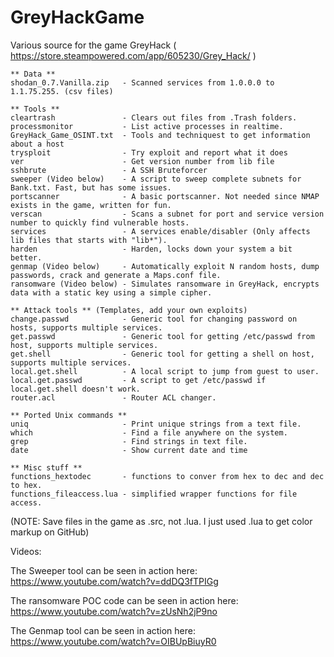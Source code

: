 # GreyHackGame
Various source for the game GreyHack ( https://store.steampowered.com/app/605230/Grey_Hack/ )

```
** Data **
shodan_0.7.Vanilla.zip   - Scanned services from 1.0.0.0 to 1.1.75.255. (csv files)

** Tools **
cleartrash               - Clears out files from .Trash folders.
processmonitor           - List active processes in realtime.
GreyHack_Game_OSINT.txt  - Tools and techniquest to get information about a host
trysploit                - Try exploit and report what it does
ver                      - Get version number from lib file
sshbrute                 - A SSH Bruteforcer
sweeper (Video below)    - A script to sweep complete subnets for Bank.txt. Fast, but has some issues.
portscanner              - A basic portscanner. Not needed since NMAP exists in the game, written for fun.
verscan                  - Scans a subnet for port and service version number to quickly find vulnerable hosts.
services                 - A services enable/disabler (Only affects lib files that starts with "lib*").
harden                   - Harden, locks down your system a bit better.
genmap (Video below)     - Automatically exploit N random hosts, dump passwords, crack and generate a Maps.conf file.
ransomware (Video below) - Simulates ransomware in GreyHack, encrypts data with a static key using a simple cipher.

** Attack tools ** (Templates, add your own exploits)
change.passwd            - Generic tool for changing password on hosts, supports multiple services. 
get.passwd               - Generic tool for getting /etc/passwd from host, supports multiple services.
get.shell                - Generic tool for getting a shell on host, supports multiple services.
local.get.shell          - A local script to jump from guest to user.
local.get.passwd         - A script to get /etc/passwd if local.get.shell doesn't work.
router.acl               - Router ACL changer.

** Ported Unix commands **
uniq                     - Print unique strings from a text file.
which                    - Find a file anywhere on the system.
grep                     - Find strings in text file.
date                     - Show current date and time

** Misc stuff **
functions_hextodec       - functions to conver from hex to dec and dec to hex.
functions_fileaccess.lua - simplified wrapper functions for file access.
```
(NOTE: Save files in the game as .src, not .lua. I just used .lua to get color markup on GitHub)

Videos:

The Sweeper tool can be seen in action here: https://www.youtube.com/watch?v=ddDQ3fTPIGg

The ransomware POC code can be seen in action here: https://www.youtube.com/watch?v=zUsNh2jP9no

The Genmap tool can be seen in action here: https://www.youtube.com/watch?v=OIBUpBiuyR0
